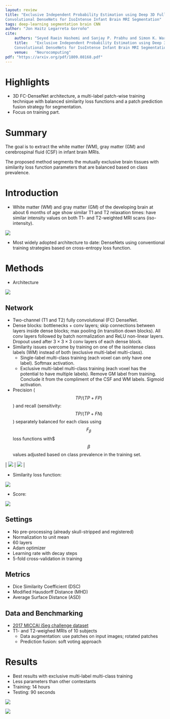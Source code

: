 ```yaml
---
layout: review
title: "Exclusive Independent Probability Estimation using Deep 3D Fully
Convolutional DenseNets for IsoIntense Infant Brain MRI Segmentation"
tags: deep-learning segmentation brain CNN
author: "Jon Haitz Legarreta Gorroño"
cite:
    authors: "Seyed Raein Hashemi and Sanjay P. Prabhu and Simon K. Warfield and Ali Gholipour"
    title:   "Exclusive Independent Probability Estimation using Deep 3D Fully
    Convolutional DenseNets for IsoIntense Infant Brain MRI Segmentation"
    venue:   "Neurocomputing"
pdf: "https://arxiv.org/pdf/1809.08168.pdf"
---
```


# Highlights
- 3D FC-DenseNet architecture, a multi-label patch-wise training technique with
balanced similarity loss functions and a patch prediction fusion strategy for
segmentation.
- Focus on training part.

# Summary
The goal is to extract the white matter (WM), gray matter (GM) and cerebrospinal
fluid (CSF) in infant brain MRIs.

The proposed method segments the mutually exclusive brain tissues with
similarity loss function parameters that are balanced based on class prevalence.

# Introduction
- White matter (WM) and gray matter (GM) of the developing brain at about 6
months of age show similar T1 and T2 relaxation times: have similar intensity
values on both T1- and T2-weighted MRI scans (iso-intensity).

![](/article/images/DenseNetsIsoIntenseInfantMRIBrainSegmentation/T1-Intensity_distribution.png)

- Most widely adopted architecture to date: DenseNets using conventional training
strategies based on cross-entropy loss function.

# Methods
- Architecture

![](/article/images/DenseNetsIsoIntenseInfantMRIBrainSegmentation/Architecture.png)

## Network
- Two-channel (T1 and T2) fully convolutional (FC) DenseNet.
- Dense blocks: bottlenecks + conv layers; skip connections between layers
inside dense blocks; max pooling (in transition down blocks). All conv layers
followed by batch normalization and ReLU non-linear layers. Dropout used after
$3 × 3 × 3$ conv layers of each dense block.
- Similarity issues overcome by training on one of the isointense class labels
(WM) instead of both (exclusive multi-label multi-class).
  - Single-label multi-class training (each voxel can only have one label).
  Softmax activation.
  - Exclusive multi-label multi-class training (each voxel has the potential to
  have multiple labels). Remove GM label from training. Conclude it from the
  compliment of the CSF and WM labels. Sigmoid activation.
- Precision ($$TP/(TP+FP)$$) and recall (sensitivity: $$TP/(TP+FN)$$) separately
balanced for each class using $$F_{\beta}$$ loss functions with$ $$\beta$$
values adjusted based on class prevalence in the training set.

| ![](/article/images/DenseNetsIsoIntenseInfantMRIBrainSegmentation/Softmax.png)
| ![](/article/images/DenseNetsIsoIntenseInfantMRIBrainSegmentation/Sigmoid.png) |

- Similarity loss function:

![](/article/images/DenseNetsIsoIntenseInfantMRIBrainSegmentation/LossFunction.png)

- Score:

![](/article/images/DenseNetsIsoIntenseInfantMRIBrainSegmentation/ScoreFunction.png)

## Settings
- No pre-processing (already skull-stripped and registered)
- Normalization to unit mean
- 60 layers
- Adam optimizer
- Learning rate with decay steps
- 5-fold cross-validation in training

## Metrics
- Dice Similarity Coefficient (DSC)
- Modified Hausdorff Distance (MHD)
- Average Surface Distance (ASD)

## Data and Benchmarking
- [2017 MICCAI iSeg challenge dataset](http://iseg2017.web.unc.edu/download/)
- T1- and T2-weighed MRIs of 10 subjects
  - Data augmentation: use patches on input images; rotated patches
  - Prediction fusion: soft voting approach

# Results
- Best results with exclusive multi-label multi-class training
- Less parameters than other contestants
- Training: 14 hours
- Testing: 90 seconds

![](/article/images/DenseNetsIsoIntenseInfantMRIBrainSegmentation/ResultsTable.png)

![](/article/images/DenseNetsIsoIntenseInfantMRIBrainSegmentation/SegmentationResults.png)
